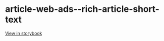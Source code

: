 # article-web-ads--rich-article-short-text

[View in storybook](https://raw.githack.com/Independent-Digital-News-and-Media-Ltd/indy100-pwamp-sb/PR-390-sb/index.html?path=/story/article-web-ads--rich-article-short-text)